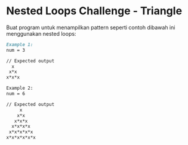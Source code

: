 # Nested Loops Challenge - Triangle

Buat program untuk menampilkan pattern seperti contoh dibawah ini menggunakan nested loops:

```md
Example 1:
num = 3

// Expected output
  x
 x*x
x*x*x

Example 2:
num = 6

// Expected output
     x
    x*x
   x*x*x
  x*x*x*x
 x*x*x*x*x
x*x*x*x*x*x
```
